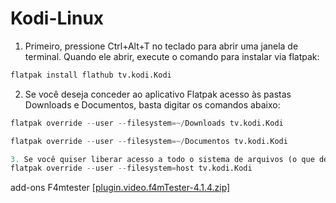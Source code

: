 # Kodi-Linux

1. Primeiro, pressione Ctrl+Alt+T no teclado para abrir uma janela de terminal. Quando ele abrir, execute o comando para instalar via flatpak:
```python
flatpak install flathub tv.kodi.Kodi
```
2. Se você deseja conceder ao aplicativo Flatpak acesso às pastas Downloads e Documentos, basta digitar os comandos abaixo:
```python
flatpak override --user --filesystem=~/Downloads tv.kodi.Kodi
```
```python
flatpak override --user --filesystem=~/Documentos tv.kodi.Kodi
```
```python
3. Se você quiser liberar acesso a todo o sistema de arquivos (o que deve ser feito com cuidado), pode usar:
flatpak override --user --filesystem=host tv.kodi.Kodi
```
add-ons F4mtester
[[plugin.video.f4mTester-4.1.4.zip]](https://github.com/gloriosotv/Kodi-Linux/raw/refs/heads/main/plugin.video.f4mTester-4.1.4.zip)
